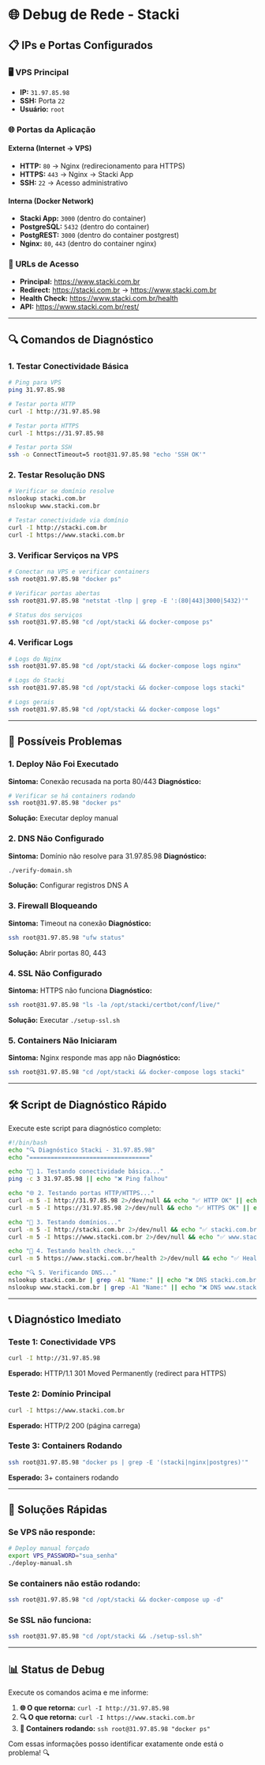 # 🌐 Debug de Rede - Stacki

## 📋 IPs e Portas Configurados

### **🖥️ VPS Principal**
- **IP:** `31.97.85.98`
- **SSH:** Porta `22`
- **Usuário:** `root`

### **🌐 Portas da Aplicação**

#### **Externa (Internet → VPS)**
- **HTTP:** `80` → Nginx (redirecionamento para HTTPS)
- **HTTPS:** `443` → Nginx → Stacki App
- **SSH:** `22` → Acesso administrativo

#### **Interna (Docker Network)**
- **Stacki App:** `3000` (dentro do container)
- **PostgreSQL:** `5432` (dentro do container)
- **PostgREST:** `3000` (dentro do container postgrest)
- **Nginx:** `80`, `443` (dentro do container nginx)

### **🔗 URLs de Acesso**
- **Principal:** https://www.stacki.com.br
- **Redirect:** https://stacki.com.br → https://www.stacki.com.br
- **Health Check:** https://www.stacki.com.br/health
- **API:** https://www.stacki.com.br/rest/

---

## 🔍 Comandos de Diagnóstico

### **1. Testar Conectividade Básica**
```bash
# Ping para VPS
ping 31.97.85.98

# Testar porta HTTP
curl -I http://31.97.85.98

# Testar porta HTTPS
curl -I https://31.97.85.98

# Testar porta SSH
ssh -o ConnectTimeout=5 root@31.97.85.98 "echo 'SSH OK'"
```

### **2. Testar Resolução DNS**
```bash
# Verificar se domínio resolve
nslookup stacki.com.br
nslookup www.stacki.com.br

# Testar conectividade via domínio
curl -I http://stacki.com.br
curl -I https://www.stacki.com.br
```

### **3. Verificar Serviços na VPS**
```bash
# Conectar na VPS e verificar containers
ssh root@31.97.85.98 "docker ps"

# Verificar portas abertas
ssh root@31.97.85.98 "netstat -tlnp | grep -E ':(80|443|3000|5432)'"

# Status dos serviços
ssh root@31.97.85.98 "cd /opt/stacki && docker-compose ps"
```

### **4. Verificar Logs**
```bash
# Logs do Nginx
ssh root@31.97.85.98 "cd /opt/stacki && docker-compose logs nginx"

# Logs do Stacki
ssh root@31.97.85.98 "cd /opt/stacki && docker-compose logs stacki"

# Logs gerais
ssh root@31.97.85.98 "cd /opt/stacki && docker-compose logs"
```

---

## 🚨 Possíveis Problemas

### **1. Deploy Não Foi Executado**
**Sintoma:** Conexão recusada na porta 80/443
**Diagnóstico:**
```bash
# Verificar se há containers rodando
ssh root@31.97.85.98 "docker ps"
```
**Solução:** Executar deploy manual

### **2. DNS Não Configurado**
**Sintoma:** Domínio não resolve para 31.97.85.98
**Diagnóstico:**
```bash
./verify-domain.sh
```
**Solução:** Configurar registros DNS A

### **3. Firewall Bloqueando**
**Sintoma:** Timeout na conexão
**Diagnóstico:**
```bash
ssh root@31.97.85.98 "ufw status"
```
**Solução:** Abrir portas 80, 443

### **4. SSL Não Configurado**
**Sintoma:** HTTPS não funciona
**Diagnóstico:**
```bash
ssh root@31.97.85.98 "ls -la /opt/stacki/certbot/conf/live/"
```
**Solução:** Executar `./setup-ssl.sh`

### **5. Containers Não Iniciaram**
**Sintoma:** Nginx responde mas app não
**Diagnóstico:**
```bash
ssh root@31.97.85.98 "cd /opt/stacki && docker-compose logs stacki"
```

---

## 🛠 Script de Diagnóstico Rápido

Execute este script para diagnóstico completo:

```bash
#!/bin/bash
echo "🔍 Diagnóstico Stacki - 31.97.85.98"
echo "=================================="

echo "📡 1. Testando conectividade básica..."
ping -c 3 31.97.85.98 || echo "❌ Ping falhou"

echo "🌐 2. Testando portas HTTP/HTTPS..."
curl -m 5 -I http://31.97.85.98 2>/dev/null && echo "✅ HTTP OK" || echo "❌ HTTP falhou"
curl -m 5 -I https://31.97.85.98 2>/dev/null && echo "✅ HTTPS OK" || echo "❌ HTTPS falhou"

echo "🔗 3. Testando domínios..."
curl -m 5 -I http://stacki.com.br 2>/dev/null && echo "✅ stacki.com.br OK" || echo "❌ stacki.com.br falhou"
curl -m 5 -I https://www.stacki.com.br 2>/dev/null && echo "✅ www.stacki.com.br OK" || echo "❌ www.stacki.com.br falhou"

echo "🏥 4. Testando health check..."
curl -m 5 https://www.stacki.com.br/health 2>/dev/null && echo "✅ Health OK" || echo "❌ Health falhou"

echo "🔍 5. Verificando DNS..."
nslookup stacki.com.br | grep -A1 "Name:" || echo "❌ DNS stacki.com.br falhou"
nslookup www.stacki.com.br | grep -A1 "Name:" || echo "❌ DNS www.stacki.com.br falhou"
```

---

## 📞 Diagnóstico Imediato

### **Teste 1: Conectividade VPS**
```bash
curl -I http://31.97.85.98
```
**Esperado:** HTTP/1.1 301 Moved Permanently (redirect para HTTPS)

### **Teste 2: Domínio Principal**
```bash
curl -I https://www.stacki.com.br
```
**Esperado:** HTTP/2 200 (página carrega)

### **Teste 3: Containers Rodando**
```bash
ssh root@31.97.85.98 "docker ps | grep -E '(stacki|nginx|postgres)'"
```
**Esperado:** 3+ containers rodando

---

## 🚀 Soluções Rápidas

### **Se VPS não responde:**
```bash
# Deploy manual forçado
export VPS_PASSWORD="sua_senha"
./deploy-manual.sh
```

### **Se containers não estão rodando:**
```bash
ssh root@31.97.85.98 "cd /opt/stacki && docker-compose up -d"
```

### **Se SSL não funciona:**
```bash
ssh root@31.97.85.98 "cd /opt/stacki && ./setup-ssl.sh"
```

---

## 📊 Status de Debug

Execute os comandos acima e me informe:

1. **🌐 O que retorna:** `curl -I http://31.97.85.98`
2. **🔍 O que retorna:** `curl -I https://www.stacki.com.br`
3. **🐳 Containers rodando:** `ssh root@31.97.85.98 "docker ps"`

Com essas informações posso identificar exatamente onde está o problema! 🔍